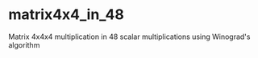 # matrix4x4_in_48
Matrix 4x4x4 multiplication in 48 scalar multiplications using Winograd's algorithm
